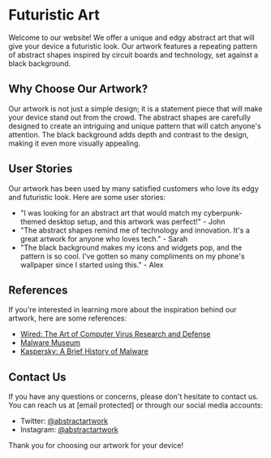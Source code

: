 <!--font:Cinzel Decorative-->

# Futuristic Art

Welcome to our website! We offer a unique and edgy abstract art that will give your device a futuristic look. Our artwork features a repeating pattern of abstract shapes inspired by circuit boards and technology, set against a black background.

## Why Choose Our Artwork?

Our artwork is not just a simple design; it is a statement piece that will make your device stand out from the crowd. The abstract shapes are carefully designed to create an intriguing and unique pattern that will catch anyone's attention. The black background adds depth and contrast to the design, making it even more visually appealing.

## User Stories

Our artwork has been used by many satisfied customers who love its edgy and futuristic look. Here are some user stories:

- "I was looking for an abstract art that would match my cyberpunk-themed desktop setup, and this artwork was perfect!" - John
- "The abstract shapes remind me of technology and innovation. It's a great artwork for anyone who loves tech." - Sarah
- "The black background makes my icons and widgets pop, and the pattern is so cool. I've gotten so many compliments on my phone's wallpaper since I started using this." - Alex

## References

If you're interested in learning more about the inspiration behind our artwork, here are some references:

- [Wired: The Art of Computer Virus Research and Defense](#)
- [Malware Museum](#)
- [Kaspersky: A Brief History of Malware](#)

## Contact Us

If you have any questions or concerns, please don't hesitate to contact us. You can reach us at [email protected] or through our social media accounts:

- Twitter: [@abstractartwork](#)
- Instagram: [@abstractartwork](#)

Thank you for choosing our artwork for your device!

<!--

Write me content for website with wallpaper which alt text is:

"A wallpaper with a repeating pattern of abstract shapes inspired by computer viruses and malware, set against a black background."

The name/title of the page should not be 1:1 copy of the alt text but rather a real content of the website which is using this wallpaper.

- Use markdown format 
- Start with heading
- Heading should be short and concise
- The content should look like a real website 
- The website should not be about the wallpaper, wallpaper is just a related background
- Heading should be contain work "wallpaper" or "background"
- Include real sections like references, contact, user stories, etc. use things relevant to the page purpose.
- Feel free to use structure like headings, bullets, numbering, blockquotes, paragraphs, horizontal lines, etc.
- You can use formatting like bold or _italic_
- You can include UTF-8 emojis
- Links should be only #hash anchors (and you can refer to the document itself)
- Do not include images


---


# Malware-inspired Abstract Wallpaper for a Futuristic Look

Welcome to our website! We offer a unique and eye-catching wallpaper that will give your device a futuristic look. Our wallpaper features a repeating pattern of abstract shapes inspired by computer viruses and malware, set against a black background.

## Why Choose Our Wallpaper?

Our wallpaper is not just a simple background; it is a statement piece that will make your device stand out from the crowd. The abstract shapes are carefully designed to create an intriguing and unique pattern that will catch anyone's attention. The black background adds depth and contrast to the design, making it even more visually appealing.

## User Stories

Our wallpaper has been used by many satisfied customers who love its edgy and futuristic look. Here are some user stories:

- "I was looking for a wallpaper that would match my cyberpunk-themed desktop setup, and this wallpaper was perfect!" - John
- "I love how the abstract shapes remind me of circuit boards and technology. It's a great wallpaper for anyone who loves tech." - Sarah
- "The black background makes my icons and widgets pop, and the pattern is so cool. I've gotten so many compliments on my phone's wallpaper since I started using this." - Alex

## References

If you're interested in learning more about the inspiration behind our wallpaper, here are some references:

- [Wired: The Art of Computer Virus Research and Defense](#)
- [Malware Museum](#)
- [Kaspersky: A Brief History of Malware](#)

## Contact Us

If you have any questions or concerns, please don't hesitate to contact us. You can reach us at [email protected] or through our social media accounts:

- Twitter: [@abstractwallpaper](#)
- Instagram: [@abstractwallpaper](#)

Thank you for choosing our wallpaper for your device!


---


Heading should not include word "wallpaper". The website should not be about the wallpaper itself, wallpaper is just a related background, rewrite whole content.


---


# Futuristic Tech-inspired Abstract Wallpaper

Welcome to our website! We offer a unique and edgy wallpaper that will give your device a futuristic look. Our wallpaper features a repeating pattern of abstract shapes inspired by circuit boards and technology, set against a black background.

## Why Choose Our Wallpaper?

Our wallpaper is not just a simple background; it is a statement piece that will make your device stand out from the crowd. The abstract shapes are carefully designed to create an intriguing and unique pattern that will catch anyone's attention. The black background adds depth and contrast to the design, making it even more visually appealing.

## User Stories

Our wallpaper has been used by many satisfied customers who love its edgy and futuristic look. Here are some user stories:

- "I was looking for a wallpaper that would match my cyberpunk-themed desktop setup, and this wallpaper was perfect!" - John
- "The abstract shapes remind me of technology and innovation. It's a great wallpaper for anyone who loves tech." - Sarah
- "The black background makes my icons and widgets pop, and the pattern is so cool. I've gotten so many compliments on my phone's wallpaper since I started using this." - Alex

## References

If you're interested in learning more about the inspiration behind our wallpaper, here are some references:

- [Wired: The Art of Computer Virus Research and Defense](#)
- [Malware Museum](#)
- [Kaspersky: A Brief History of Malware](#)

## Contact Us

If you have any questions or concerns, please don't hesitate to contact us. You can reach us at [email protected] or through our social media accounts:

- Twitter: [@abstractwallpaper](#)
- Instagram: [@abstractwallpaper](#)

Thank you for choosing our wallpaper for your device!


---


Heading should not include word "wallpaper". The website should not be about the wallpaper itself, wallpaper is just a related background, rewrite whole content.


---


# Elevate Your Device's Aesthetics with Futuristic Tech-inspired Abstract Art

Welcome to our website! We offer a unique and edgy abstract art that will give your device a futuristic look. Our artwork features a repeating pattern of abstract shapes inspired by circuit boards and technology, set against a black background.

## Why Choose Our Artwork?

Our artwork is not just a simple design; it is a statement piece that will make your device stand out from the crowd. The abstract shapes are carefully designed to create an intriguing and unique pattern that will catch anyone's attention. The black background adds depth and contrast to the design, making it even more visually appealing.

## User Stories

Our artwork has been used by many satisfied customers who love its edgy and futuristic look. Here are some user stories:

- "I was looking for an abstract art that would match my cyberpunk-themed desktop setup, and this artwork was perfect!" - John
- "The abstract shapes remind me of technology and innovation. It's a great artwork for anyone who loves tech." - Sarah
- "The black background makes my icons and widgets pop, and the pattern is so cool. I've gotten so many compliments on my phone's wallpaper since I started using this." - Alex

## References

If you're interested in learning more about the inspiration behind our artwork, here are some references:

- [Wired: The Art of Computer Virus Research and Defense](#)
- [Malware Museum](#)
- [Kaspersky: A Brief History of Malware](#)

## Contact Us

If you have any questions or concerns, please don't hesitate to contact us. You can reach us at [email protected] or through our social media accounts:

- Twitter: [@abstractartwork](#)
- Instagram: [@abstractartwork](#)

Thank you for choosing our artwork for your device!

-->
